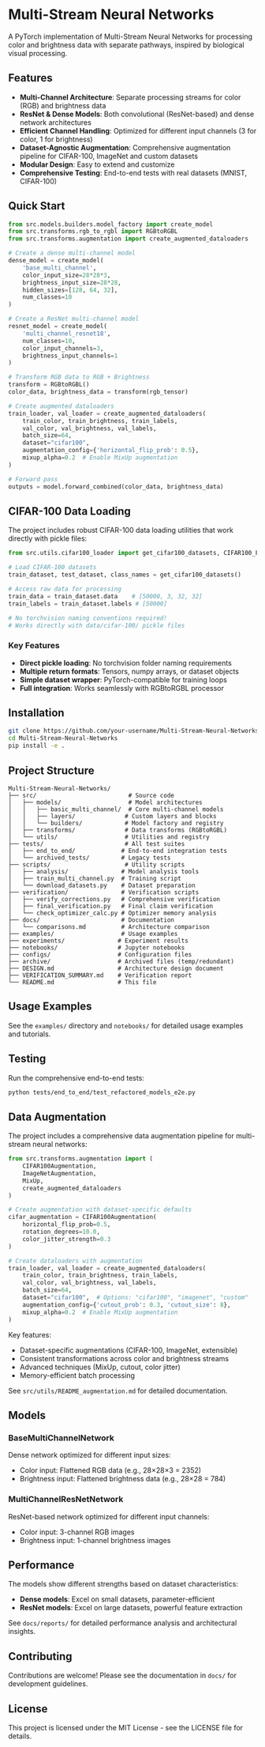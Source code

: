 # Multi-Stream Neural Networks

A PyTorch implementation of Multi-Stream Neural Networks for processing color and brightness data with separate pathways, inspired by biological visual processing.

## Features

- **Multi-Channel Architecture**: Separate processing streams for color (RGB) and brightness data
- **ResNet & Dense Models**: Both convolutional (ResNet-based) and dense network architectures
- **Efficient Channel Handling**: Optimized for different input channels (3 for color, 1 for brightness)
- **Dataset-Agnostic Augmentation**: Comprehensive augmentation pipeline for CIFAR-100, ImageNet and custom datasets
- **Modular Design**: Easy to extend and customize
- **Comprehensive Testing**: End-to-end tests with real datasets (MNIST, CIFAR-100)

## Quick Start

```python
from src.models.builders.model_factory import create_model
from src.transforms.rgb_to_rgbl import RGBtoRGBL
from src.transforms.augmentation import create_augmented_dataloaders

# Create a dense multi-channel model
dense_model = create_model(
    'base_multi_channel',
    color_input_size=28*28*3,
    brightness_input_size=28*28,
    hidden_sizes=[128, 64, 32],
    num_classes=10
)

# Create a ResNet multi-channel model
resnet_model = create_model(
    'multi_channel_resnet18',
    num_classes=10,
    color_input_channels=3,
    brightness_input_channels=1
)

# Transform RGB data to RGB + Brightness
transform = RGBtoRGBL()
color_data, brightness_data = transform(rgb_tensor)

# Create augmented dataloaders
train_loader, val_loader = create_augmented_dataloaders(
    train_color, train_brightness, train_labels,
    val_color, val_brightness, val_labels,
    batch_size=64,
    dataset="cifar100",
    augmentation_config={'horizontal_flip_prob': 0.5},
    mixup_alpha=0.2  # Enable MixUp augmentation
)

# Forward pass
outputs = model.forward_combined(color_data, brightness_data)
```

## CIFAR-100 Data Loading

The project includes robust CIFAR-100 data loading utilities that work directly with pickle files:

```python
from src.utils.cifar100_loader import get_cifar100_datasets, CIFAR100_FINE_LABELS

# Load CIFAR-100 datasets
train_dataset, test_dataset, class_names = get_cifar100_datasets()

# Access raw data for processing
train_data = train_dataset.data    # [50000, 3, 32, 32]
train_labels = train_dataset.labels # [50000]

# No torchvision naming conventions required!
# Works directly with data/cifar-100/ pickle files
```

### Key Features
- **Direct pickle loading**: No torchvision folder naming requirements
- **Multiple return formats**: Tensors, numpy arrays, or dataset objects
- **Simple dataset wrapper**: PyTorch-compatible for training loops
- **Full integration**: Works seamlessly with RGBtoRGBL processor

## Installation

```bash
git clone https://github.com/your-username/Multi-Stream-Neural-Networks.git
cd Multi-Stream-Neural-Networks
pip install -e .
```

## Project Structure

```
Multi-Stream-Neural-Networks/
├── src/                          # Source code
│   ├── models/                   # Model architectures
│   │   ├── basic_multi_channel/  # Core multi-channel models
│   │   ├── layers/              # Custom layers and blocks
│   │   └── builders/            # Model factory and registry
│   ├── transforms/              # Data transforms (RGBtoRGBL)
│   └── utils/                   # Utilities and registry
├── tests/                       # All test suites
│   ├── end_to_end/             # End-to-end integration tests
│   └── archived_tests/         # Legacy tests
├── scripts/                     # Utility scripts
│   ├── analysis/               # Model analysis tools
│   ├── train_multi_channel.py  # Training script
│   └── download_datasets.py    # Dataset preparation
├── verification/               # Verification scripts
│   ├── verify_corrections.py   # Comprehensive verification
│   ├── final_verification.py   # Final claim verification
│   └── check_optimizer_calc.py # Optimizer memory analysis
├── docs/                       # Documentation
│   └── comparisons.md          # Architecture comparison
├── examples/                   # Usage examples
├── experiments/               # Experiment results
├── notebooks/                 # Jupyter notebooks
├── configs/                   # Configuration files
├── archive/                   # Archived files (temp/redundant)
├── DESIGN.md                  # Architecture design document
├── VERIFICATION_SUMMARY.md    # Verification report
└── README.md                  # This file
```

## Usage Examples

See the `examples/` directory and `notebooks/` for detailed usage examples and tutorials.

## Testing

Run the comprehensive end-to-end tests:

```bash
python tests/end_to_end/test_refactored_models_e2e.py
```

## Data Augmentation

The project includes a comprehensive data augmentation pipeline for multi-stream neural networks:

```python
from src.transforms.augmentation import (
    CIFAR100Augmentation,
    ImageNetAugmentation, 
    MixUp,
    create_augmented_dataloaders
)

# Create augmentation with dataset-specific defaults
cifar_augmentation = CIFAR100Augmentation(
    horizontal_flip_prob=0.5,
    rotation_degrees=10.0,
    color_jitter_strength=0.3
)

# Create dataloaders with augmentation
train_loader, val_loader = create_augmented_dataloaders(
    train_color, train_brightness, train_labels,
    val_color, val_brightness, val_labels,
    batch_size=64,
    dataset="cifar100",  # Options: "cifar100", "imagenet", "custom"
    augmentation_config={'cutout_prob': 0.3, 'cutout_size': 8},
    mixup_alpha=0.2  # Enable MixUp augmentation
)
```

Key features:
- Dataset-specific augmentations (CIFAR-100, ImageNet, extensible)
- Consistent transformations across color and brightness streams
- Advanced techniques (MixUp, cutout, color jitter)
- Memory-efficient batch processing

See `src/utils/README_augmentation.md` for detailed documentation.

## Models

### BaseMultiChannelNetwork
Dense network optimized for different input sizes:
- Color input: Flattened RGB data (e.g., 28×28×3 = 2352)
- Brightness input: Flattened brightness data (e.g., 28×28 = 784)

### MultiChannelResNetNetwork  
ResNet-based network optimized for different input channels:
- Color input: 3-channel RGB images
- Brightness input: 1-channel brightness images

## Performance

The models show different strengths based on dataset characteristics:
- **Dense models**: Excel on small datasets, parameter-efficient
- **ResNet models**: Excel on large datasets, powerful feature extraction

See `docs/reports/` for detailed performance analysis and architectural insights.

## Contributing

Contributions are welcome! Please see the documentation in `docs/` for development guidelines.

## License

This project is licensed under the MIT License - see the LICENSE file for details.